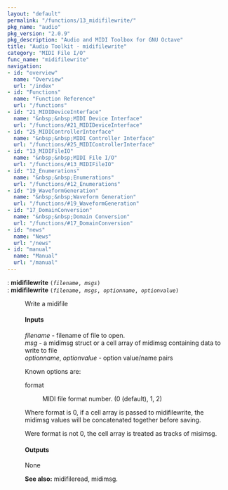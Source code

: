```yaml
---
layout: "default"
permalink: "/functions/13_midifilewrite/"
pkg_name: "audio"
pkg_version: "2.0.9"
pkg_description: "Audio and MIDI Toolbox for GNU Octave"
title: "Audio Toolkit - midifilewrite"
category: "MIDI File I/O"
func_name: "midifilewrite"
navigation:
- id: "overview"
  name: "Overview"
  url: "/index"
- id: "Functions"
  name: "Function Reference"
  url: "/functions"
- id: "21_MIDIDeviceInterface"
  name: "&nbsp;&nbsp;MIDI Device Interface"
  url: "/functions/#21_MIDIDeviceInterface"
- id: "25_MIDIControllerInterface"
  name: "&nbsp;&nbsp;MIDI Controller Interface"
  url: "/functions/#25_MIDIControllerInterface"
- id: "13_MIDIFileIO"
  name: "&nbsp;&nbsp;MIDI File I/O"
  url: "/functions/#13_MIDIFileIO"
- id: "12_Enumerations"
  name: "&nbsp;&nbsp;Enumerations"
  url: "/functions/#12_Enumerations"
- id: "19_WaveformGeneration"
  name: "&nbsp;&nbsp;Waveform Generation"
  url: "/functions/#19_WaveformGeneration"
- id: "17_DomainConversion"
  name: "&nbsp;&nbsp;Domain Conversion"
  url: "/functions/#17_DomainConversion"
- id: "news"
  name: "News"
  url: "/news"
- id: "manual"
  name: "Manual"
  url: "/manual"
---
```

<dl class="first-deftypefn">
<dt class="deftypefn" id="index-midifilewrite"><span class="category-def">: </span><span><strong class="def-name">midifilewrite</strong> <code class="def-code-arguments">(<var class="var">filename</var>, <var class="var">msgs</var>)</code><a class="copiable-link" href="#index-midifilewrite"></a></span></dt>
<dt class="deftypefnx def-cmd-deftypefn" id="index-midifilewrite-1"><span class="category-def">: </span><span><strong class="def-name">midifilewrite</strong> <code class="def-code-arguments">(<var class="var">filename</var>, <var class="var">msgs</var>, <var class="var">optionname</var>, <var class="var">optionvalue</var>)</code><a class="copiable-link" href="#index-midifilewrite-1"></a></span></dt>
<dd><p>Write a midifile
</p>
<h4 class="subsubheading" id="Inputs"><span>Inputs<a class="copiable-link" href="#Inputs"></a></span></h4>
<p><var class="var">filename</var> - filename of file to open.<br>
 <var class="var">msg</var> - a midimsg struct or a cell array of midimsg containing data to write to file<br>
 <var class="var">optionname</var>, <var class="var">optionvalue</var> - option value/name pairs<br>
</p>
<p>Known options are:
 </p><dl class="table">
<dt>format</dt>
<dd><p>MIDI file format number. (0 (default), 1, 2)
 </p></dd>
</dl>

<p>Where format is 0, if a cell array is passed to midifilewrite, the midimsg values will
 be concatenated together before saving.
</p>
<p>Were format is not 0, the cell array is treated as tracks of misimsg.
</p>
<h4 class="subsubheading" id="Outputs"><span>Outputs<a class="copiable-link" href="#Outputs"></a></span></h4>
<p>None
 </p>
<p><strong class="strong">See also:</strong> midifileread, midimsg.
 </p></dd></dl>